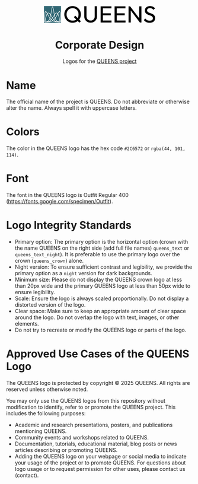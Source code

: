 <div align="center">
<picture>
  <source media="(prefers-color-scheme: dark)" srcset="logo/queens_text.svg">
  <source media="(prefers-color-scheme: light)" srcset="logo/queens_text.svg">
  <img alt="QUEENS logo" src="logo/queens_text.svg" width="300">
</picture>
</div>

<div align="center">

# Corporate Design

Logos for the [QUEENS project](https://github.com/queens-py/queens)
</div>

# Name
The official name of the project is QUEENS. Do not abbreviate or otherwise alter the name. Always spell it with uppercase letters.

# Colors
The color in the QUEENS logo has the hex code `#2C6572` or `rgba(44, 101, 114)`.

# Font
The font in the QUEENS logo is Outfit Regular 400  (https://fonts.google.com/specimen/Outfit).

# Logo Integrity Standards
- Primary option: The primary option is the horizontal option (crown with the name QUEENS on the right side (add full file names) `queens_text` or `queens_text_night`). It is preferable to use the primary logo over the crown (`queens_crown`) alone.
- Night version: To ensure sufficient contrast and legibility, we provide the primary option as a `night` version for dark backgrounds.
- Minimum size: Please do not display the QUEENS crown logo at less than 20px wide and the primary QUEENS logo at less than 50px wide to ensure legibility. 
- Scale: Ensure the logo is always scaled proportionally. Do not display a distorted version of the logo.
- Clear space: Make sure to keep an appropriate amount of clear space around the logo. Do not overlap the logo with text, images, or other elements.
- Do not try to recreate or modify the QUEENS logo or parts of the logo.

# Approved Use Cases of the QUEENS Logo
The QUEENS logo is protected by copyright © 2025 QUEENS. All rights are reserved unless otherwise noted.

You may only use the QUEENS logos from this repository without modification to identify, refer to or promote the QUEENS project.
This includes the following purposes:
- Academic and research presentations, posters, and publications mentioning QUEENS.
- Community events and workshops related to QUEENS.
- Documentation, tutorials, educational material, blog posts or news articles describing or promoting QUEENS.
- Adding the QUEENS logo on your webpage or social media to indicate your usage of the project or to promote QUEENS.
For questions about logo usage or to request permission for other uses, please contact us (contact).

